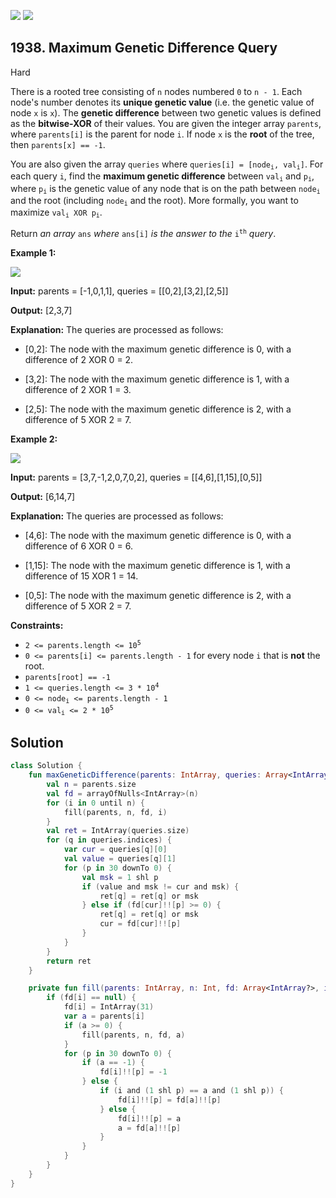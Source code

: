 [![](https://img.shields.io/github/stars/javadev/LeetCode-in-Kotlin?label=Stars&style=flat-square)](https://github.com/javadev/LeetCode-in-Kotlin)
[![](https://img.shields.io/github/forks/javadev/LeetCode-in-Kotlin?label=Fork%20me%20on%20GitHub%20&style=flat-square)](https://github.com/javadev/LeetCode-in-Kotlin/fork)

## 1938\. Maximum Genetic Difference Query

Hard

There is a rooted tree consisting of `n` nodes numbered `0` to `n - 1`. Each node's number denotes its **unique genetic value** (i.e. the genetic value of node `x` is `x`). The **genetic difference** between two genetic values is defined as the **bitwise-XOR** of their values. You are given the integer array `parents`, where `parents[i]` is the parent for node `i`. If node `x` is the **root** of the tree, then `parents[x] == -1`.

You are also given the array `queries` where <code>queries[i] = [node<sub>i</sub>, val<sub>i</sub>]</code>. For each query `i`, find the **maximum genetic difference** between <code>val<sub>i</sub></code> and <code>p<sub>i</sub></code>, where <code>p<sub>i</sub></code> is the genetic value of any node that is on the path between <code>node<sub>i</sub></code> and the root (including <code>node<sub>i</sub></code> and the root). More formally, you want to maximize <code>val<sub>i</sub> XOR p<sub>i</sub></code>.

Return _an array_ `ans` _where_ `ans[i]` _is the answer to the_ <code>i<sup>th</sup></code> _query_.

**Example 1:**

![](https://assets.leetcode.com/uploads/2021/06/29/c1.png)

**Input:** parents = [-1,0,1,1], queries = \[\[0,2],[3,2],[2,5]]

**Output:** [2,3,7]

**Explanation:** The queries are processed as follows: 

- \[0,2]: The node with the maximum genetic difference is 0, with a difference of 2 XOR 0 = 2. 

- \[3,2]: The node with the maximum genetic difference is 1, with a difference of 2 XOR 1 = 3. 

- \[2,5]: The node with the maximum genetic difference is 2, with a difference of 5 XOR 2 = 7.

**Example 2:**

![](https://assets.leetcode.com/uploads/2021/06/29/c2.png)

**Input:** parents = [3,7,-1,2,0,7,0,2], queries = \[\[4,6],[1,15],[0,5]]

**Output:** [6,14,7]

**Explanation:** The queries are processed as follows: 

- \[4,6]: The node with the maximum genetic difference is 0, with a difference of 6 XOR 0 = 6. 

- \[1,15]: The node with the maximum genetic difference is 1, with a difference of 15 XOR 1 = 14. 

- \[0,5]: The node with the maximum genetic difference is 2, with a difference of 5 XOR 2 = 7.

**Constraints:**

*   <code>2 <= parents.length <= 10<sup>5</sup></code>
*   `0 <= parents[i] <= parents.length - 1` for every node `i` that is **not** the root.
*   `parents[root] == -1`
*   <code>1 <= queries.length <= 3 * 10<sup>4</sup></code>
*   <code>0 <= node<sub>i</sub> <= parents.length - 1</code>
*   <code>0 <= val<sub>i</sub> <= 2 * 10<sup>5</sup></code>

## Solution

```kotlin
class Solution {
    fun maxGeneticDifference(parents: IntArray, queries: Array<IntArray>): IntArray {
        val n = parents.size
        val fd = arrayOfNulls<IntArray>(n)
        for (i in 0 until n) {
            fill(parents, n, fd, i)
        }
        val ret = IntArray(queries.size)
        for (q in queries.indices) {
            var cur = queries[q][0]
            val value = queries[q][1]
            for (p in 30 downTo 0) {
                val msk = 1 shl p
                if (value and msk != cur and msk) {
                    ret[q] = ret[q] or msk
                } else if (fd[cur]!![p] >= 0) {
                    ret[q] = ret[q] or msk
                    cur = fd[cur]!![p]
                }
            }
        }
        return ret
    }

    private fun fill(parents: IntArray, n: Int, fd: Array<IntArray?>, i: Int) {
        if (fd[i] == null) {
            fd[i] = IntArray(31)
            var a = parents[i]
            if (a >= 0) {
                fill(parents, n, fd, a)
            }
            for (p in 30 downTo 0) {
                if (a == -1) {
                    fd[i]!![p] = -1
                } else {
                    if (i and (1 shl p) == a and (1 shl p)) {
                        fd[i]!![p] = fd[a]!![p]
                    } else {
                        fd[i]!![p] = a
                        a = fd[a]!![p]
                    }
                }
            }
        }
    }
}
```